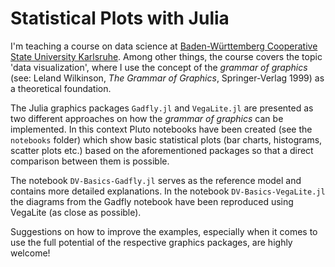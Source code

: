 # Statistical Plots with Julia

I'm teaching a course on data science at [Baden-Württemberg Cooperative State University  Karlsruhe](https://www.karlsruhe.dhbw.de/en/general/about-us.html). Among other things, the course covers the topic 'data visualization', where I use the concept of the *grammar of graphics* (see: Leland Wilkinson, *The Grammar of Graphics*, Springer-Verlag 1999) as a theoretical foundation. 

The Julia graphics packages `Gadfly.jl` and `VegaLite.jl` are presented as two different approaches on how the *grammar of graphics* can be implemented. In this context Pluto notebooks have been created (see the `notebooks` folder) which show basic statistical plots (bar charts, histograms, scatter plots etc.) based on the aforementioned packages so that a direct comparison between them is possible.

The notebook `DV-Basics-Gadfly.jl` serves as the reference model and contains more detailed explanations. In the notebook `DV-Basics-VegaLite.jl` the diagrams from the Gadfly notebook have been reproduced using VegaLite (as close as possible).

Suggestions on how to improve the examples, especially when it comes to use the full potential of the respective graphics packages, are highly welcome!
